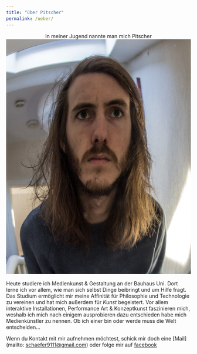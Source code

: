 ```yaml
---
title: "über Pitscher"
permalink: /ueber/
---
```

<center>In meiner Jugend nannte man mich Pitscher

<img src="/img/me.jpg" alt="Pitscher" width="640" height="640">
</center>


Heute studiere ich Medienkunst & Gestaltung an der Bauhaus Uni. 
Dort lerne ich vor allem, wie man sich selbst Dinge beibringt und um Hilfe fragt. Das Studium ermöglicht mir meine Affinität für Philosophie und Technologie zu vereinen und hat mich außerdem für <i>Kunst</i> begeistert.
Vor allem interaktive Installationen, Performance Art & Konzeptkunst faszinieren mich, weshalb ich mich nach einigem ausprobieren dazu entschieden habe mich Medienkünstler zu nennen. Ob ich einer bin oder werde muss die Welt entscheiden...

Wenn du Kontakt mit mir aufnehmen möchtest, schick mir doch eine [Mail](mailto: schaefer9111@gmail.com) oder folge mir auf [facebook](http://www.facebook.com/Pi43r)
